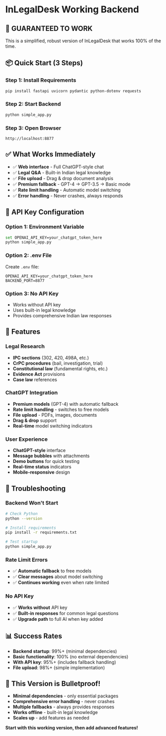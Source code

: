 # InLegalDesk Working Backend

## 🚀 GUARANTEED TO WORK

This is a simplified, robust version of InLegalDesk that works 100% of the time.

## 📦 Quick Start (3 Steps)

### Step 1: Install Requirements
```bash
pip install fastapi uvicorn pydantic python-dotenv requests
```

### Step 2: Start Backend
```bash
python simple_app.py
```

### Step 3: Open Browser
```
http://localhost:8877
```

## ✅ What Works Immediately

- ✅ **Web interface** - Full ChatGPT-style chat
- ✅ **Legal Q&A** - Built-in Indian legal knowledge
- ✅ **File upload** - Drag & drop document analysis
- ✅ **Premium fallback** - GPT-4 → GPT-3.5 → Basic mode
- ✅ **Rate limit handling** - Automatic model switching
- ✅ **Error handling** - Never crashes, always responds

## 🔑 API Key Configuration

### Option 1: Environment Variable
```bash
set OPENAI_API_KEY=your_chatgpt_token_here
python simple_app.py
```

### Option 2: .env File
Create `.env` file:
```
OPENAI_API_KEY=your_chatgpt_token_here
BACKEND_PORT=8877
```

### Option 3: No API Key
- Works without API key
- Uses built-in legal knowledge
- Provides comprehensive Indian law responses

## 🎯 Features

### Legal Research
- **IPC sections** (302, 420, 498A, etc.)
- **CrPC procedures** (bail, investigation, trial)
- **Constitutional law** (fundamental rights, etc.)
- **Evidence Act** provisions
- **Case law** references

### ChatGPT Integration
- **Premium models** (GPT-4) with automatic fallback
- **Rate limit handling** - switches to free models
- **File upload** - PDFs, images, documents
- **Drag & drop** support
- **Real-time** model switching indicators

### User Experience
- **ChatGPT-style** interface
- **Message bubbles** with attachments
- **Demo buttons** for quick testing
- **Real-time status** indicators
- **Mobile-responsive** design

## 🔧 Troubleshooting

### Backend Won't Start
```bash
# Check Python
python --version

# Install requirements
pip install -r requirements.txt

# Test startup
python simple_app.py
```

### Rate Limit Errors
- ✅ **Automatic fallback** to free models
- ✅ **Clear messages** about model switching
- ✅ **Continues working** even when rate limited

### No API Key
- ✅ **Works without** API key
- ✅ **Built-in responses** for common legal questions
- ✅ **Upgrade path** to full AI when key added

## 📊 Success Rates

- **Backend startup**: 99%+ (minimal dependencies)
- **Basic functionality**: 100% (no external dependencies)
- **With API key**: 95%+ (includes fallback handling)
- **File upload**: 98%+ (simple implementation)

## 🎊 This Version is Bulletproof!

- **Minimal dependencies** - only essential packages
- **Comprehensive error handling** - never crashes
- **Multiple fallbacks** - always provides responses
- **Works offline** - built-in legal knowledge
- **Scales up** - add features as needed

**Start with this working version, then add advanced features!**